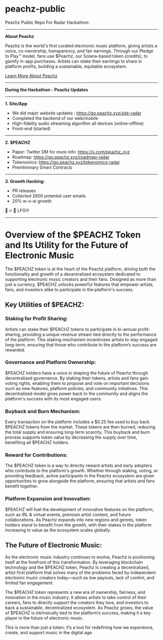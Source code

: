 # peachz-public
Peachz Public Repo For Radar Hackathon: 

---


**About Peachz**

Peachz is the world's first curated electronic music platform, giving artists a voice, co-ownership, transparency, and fair earnings. Through our Pledge to Play™ model, fans use $Peachz, our Solana-based token (credits), to gamify in-app purchases. Artists can stake their earnings to share in platform profits, building a sustainable, equitable ecosystem.

[Learn More About Peachz](https://go.peachz.xyz/site-radar)


---

**During the Hackathon - Peachz Updates**

---

**1. Site/App**

- We did major website updates : https://go.peachz.xyz/site-radar
- Completed the backend of our web/mobile
- High-fidelity audio streaming algorithm all devices (online-offline)
- Front-end (started)

---


**2. $PEACHZ**

- Paper: Twitter DM for more info: https://x.com/peachz_xyz
- Roadmap: https://go.peachz.xyz/roadmap-radar
- Tokenomics: https://go.peachz.xyz/tokenomics-radar
- Premliminary Smart Contracts

---


**3. Growth Hacking:**
 
- PR releases
- Collected 2600 potential user emails
- 20% w-o-w growth


🍑 🔥 🚀 LFG!!! 

---

# Overview of the $PEACHZ Token and Its Utility for the Future of Electronic Music

The $PEACHZ token is at the heart of the Peachz platform, driving both the functionality and growth of a decentralized ecosystem dedicated to supporting electronic music creators and their fans. Designed as more than just a currency, $PEACHZ unlocks powerful features that empower artists, fans, and investors alike to participate in the platform's success.

## Key Utilities of $PEACHZ:

### Staking for Profit Sharing:
Artists can stake their $PEACHZ tokens to participate in bi-annual profit-sharing, providing a unique revenue stream tied directly to the performance of the platform. This staking mechanism incentivizes artists to stay engaged long-term, ensuring that those who contribute to the platform’s success are rewarded.

### Governance and Platform Ownership:
$PEACHZ holders have a voice in shaping the future of Peachz through decentralized governance. By staking their tokens, artists and fans gain voting rights, enabling them to propose and vote on important decisions such as new features, platform policies, and community initiatives. This decentralized model gives power back to the community and aligns the platform's success with its most engaged users.

### Buyback and Burn Mechanism:
Every transaction on the platform includes a $0.25 fee used to buy back $PEACHZ tokens from the market. These tokens are then burned, reducing the total supply and ensuring long-term scarcity. This buyback and burn process supports token value by decreasing the supply over time, benefiting all $PEACHZ holders.

### Reward for Contributions:
The $PEACHZ token is a way to directly reward artists and early adopters who contribute to the platform's growth. Whether through staking, voting, or providing feedback, active participants in the Peachz ecosystem are given opportunities to grow alongside the platform, ensuring that artists and fans benefit together.

### Platform Expansion and Innovation:
$PEACHZ will fuel the development of innovative features on the platform, such as IRL & virtual events, premium artist content, and future collaborations. As Peachz expands into new regions and genres, token holders stand to benefit from the growth, with their stakes in the platform increasing in value as the ecosystem scales globally.

## The Future of Electronic Music:
As the electronic music industry continues to evolve, Peachz is positioning itself at the forefront of this transformation. By leveraging blockchain technology and the $PEACHZ token, Peachz is creating a decentralized, artist-first platform that solves many of the problems faced by independent electronic music creators today—such as low payouts, lack of control, and limited fan engagement.

The $PEACHZ token represents a new era of ownership, fairness, and innovation in the music industry. It allows artists to take control of their careers, fans to directly support the creators they love, and investors to back a sustainable, decentralized ecosystem. As Peachz grows, the value of $PEACHZ is intrinsically tied to the platform’s success, making it a key player in the future of electronic music.

This is more than just a token; it’s a tool for redefining how we experience, create, and support music in the digital age.

